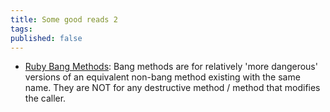 ```yaml
---
title: Some good reads 2
tags:
published: false
---
```


- [Ruby Bang Methods](http://dablog.rubypal.com/2007/8/15/bang-methods-or-danger-will-rubyist): Bang methods are for relatively 'more dangerous' versions of an equivalent non-bang method existing with the same name. They are NOT for any destructive method / method that modifies the caller.

